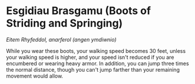# Esgidiau Brasgamu (Boots of Striding and Springing)

*Eitem Rhyfeddol, anarferol (angen ymdiwnio)*

While you wear these boots, your walking speed becomes 30 feet, unless your walking speed is higher, and your speed isn't reduced if you are encumbered or wearing heavy armor. In addition, you can jump three times the normal distance, though you can't jump farther than your remaining movement would allow.